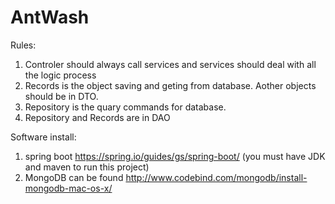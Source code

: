 # AntWash
Rules:
1. Controler should always call services and services should deal with all the logic process
2. Records is the object saving and geting from database. Aother objects should be in DTO. 
3. Repository is the quary commands for database.
4. Repository and Records are in DAO

Software install:
1. spring boot https://spring.io/guides/gs/spring-boot/ (you must have JDK and maven to run this project)
2. MongoDB can be found http://www.codebind.com/mongodb/install-mongodb-mac-os-x/
